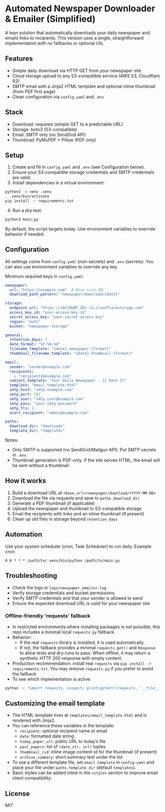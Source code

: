 # Automated Newspaper Downloader & Emailer (Simplified)

A lean solution that automatically downloads your daily newspaper and emails links to recipients. This version uses a single, straightforward implementation with no fallbacks or optional UIs.

## Features

- Simple daily download via HTTP GET from your newspaper site
- Cloud storage upload to any S3-compatible service (AWS S3, Cloudflare R2)
- SMTP email with a Jinja2 HTML template and optional inline thumbnail (from PDF first page)
- Clean configuration via `config.yaml` and `.env`

## Stack

- Download: requests (simple GET to a predictable URL)
- Storage: boto3 (S3-compatible)
- Email: SMTP only (no SendGrid API)
- Thumbnail: PyMuPDF + Pillow (PDF only)

## Setup

1. Create and fill in `config.yaml` and `.env` (see Configuration below).
2. Ensure your S3-compatible storage credentials and SMTP credentials are valid.
3. Install dependencies in a virtual environment:

```bash
python3 -m venv .venv
. .venv/bin/activate
pip install -r requirements.txt
```

4. Run a dry test:

```bash
python3 main.py
```

By default, the script targets today. Use environment variables to override behavior if needed.

## Configuration

All settings come from `config.yaml` (non-secrets) and `.env` (secrets). You can also use environment variables to override any key.

Minimum required keys in `config.yaml`:

```yaml
newspaper:
  url: "https://example.com"  # Base site URL
  download_path_pattern: "newspaper/download/{date}"

storage:
  endpoint_url: "https://<ACCOUNT_ID>.r2.cloudflarestorage.com"
  access_key_id: "your-access-key-id"
  secret_access_key: "your-secret-access-key"
  region: "auto"
  bucket: "newspaper-storage"

general:
  retention_days: 7
  date_format: "%Y-%m-%d"
  filename_template: "{date}_newspaper.{format}"
  thumbnail_filename_template: "{date}_thumbnail.{format}"

email:
  sender: "sender@example.com"
  recipients:
    - "recipient1@example.com"
  subject_template: "Your Daily Newspaper - {{ date }}"
  template: "email_template.html"
  smtp_host: "smtp.example.com"
  smtp_port: 587
  smtp_user: "smtp_user@example.com"
  smtp_pass: "your-smtp-password"
  smtp_tls: 1
  alert_recipient: "admin@example.com"

paths:
  download_dir: "downloads"
  template_dir: "templates"
```

Notes:
- Only SMTP is supported (no SendGrid/Mailgun API). Put SMTP secrets in `.env`.
- Thumbnail generation is PDF-only. If the site serves HTML, the email will be sent without a thumbnail.

## How it works

1. Build a download URL at `<base_url>/newspaper/download/<YYYY-MM-DD>`
2. Download the file via requests and save to `paths.download_dir`
3. Generate a PDF thumbnail (if applicable)
4. Upload the newspaper and thumbnail to S3-compatible storage
5. Email the recipients with links and an inline thumbnail (if present)
6. Clean up old files in storage beyond `retention_days`

## Automation

Use your system scheduler (cron, Task Scheduler) to run daily. Example cron:

```
0 6 * * * /path/to/.venv/bin/python /path/to/main.py
```

## Troubleshooting

- Check the logs in `logs/newspaper_emailer.log`
- Verify storage credentials and bucket permissions
- Verify SMTP credentials and that your sender is allowed to send
- Ensure the expected download URL is valid for your newspaper site

### Offline-friendly 'requests' fallback

- In restricted environments where installing packages is not possible, this repo includes a minimal local `requests.py` fallback.
- Behavior:
  - If the real `requests` library is installed, it is used automatically.
  - If not, the fallback provides a minimal `requests.get()` and `Response` to allow tests and dry-runs to pass. When offline, it may return a synthetic HTTP 200 response with empty content.
- Production recommendation: install real `requests` via `pip install -r requirements.txt`. You may remove `requests.py` if you prefer to avoid the fallback.
- To see which implementation is active:

```bash
python -c "import requests, inspect; print(getattr(requests, '__file__', 'builtin'))"
```

## Customizing the email template

- The HTML template lives at `templates/email_template.html` and is rendered with Jinja2.
- You can reference these variables in the template:
  - `recipient`: optional recipient name or email
  - `date`: formatted date string
  - `today_paper_url`: public URL to today’s file
  - `past_papers`: list of `(date_str, url)` tuples
  - `thumbnail_cid`: inline image content-id for the thumbnail (if present)
  - `archive_summary`: short summary text under the list
- To use a different template file, set `email.template` in `config.yaml` and place your file under `paths.template_dir` (default `templates`).
- Basic styles can be added inline in the `<style>` section to improve email client compatibility.

## License

MIT
